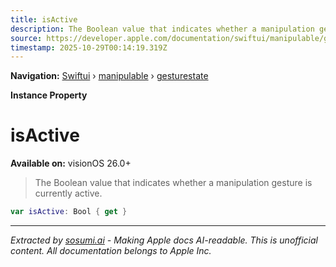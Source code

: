 ```yaml
---
title: isActive
description: The Boolean value that indicates whether a manipulation gesture is currently active.
source: https://developer.apple.com/documentation/swiftui/manipulable/gesturestate/isactive
timestamp: 2025-10-29T00:14:19.319Z
---
```


**Navigation:** [Swiftui](/documentation/swiftui) › [manipulable](/documentation/swiftui/manipulable) › [gesturestate](/documentation/swiftui/manipulable/gesturestate)

**Instance Property**

# isActive

**Available on:** visionOS 26.0+

> The Boolean value that indicates whether a manipulation gesture is currently active.

```swift
var isActive: Bool { get }
```

---

*Extracted by [sosumi.ai](https://sosumi.ai) - Making Apple docs AI-readable.*
*This is unofficial content. All documentation belongs to Apple Inc.*
